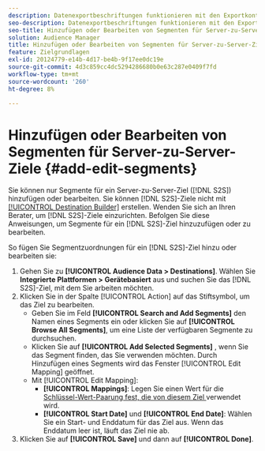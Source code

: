 ```yaml
---
description: Datenexportbeschriftungen funktionieren mit den Exportkontrollen, die Sie in einer Datenquelle festlegen. Mit Datenexportbeschriftungen können Sie einem Segment keine eingeschränkten Eigenschaften hinzufügen und keine Segmentdaten an ein Ziel senden. Sie können mehrere Exportbezeichnungen auf ein neues oder vorhandenes Cookie- oder URL-Ziel setzen.
seo-description: Datenexportbeschriftungen funktionieren mit den Exportkontrollen, die Sie in einer Datenquelle festlegen. Mit Datenexportbeschriftungen können Sie einem Segment keine eingeschränkten Eigenschaften hinzufügen und keine Segmentdaten an ein Ziel senden. Sie können mehrere Exportbezeichnungen auf ein neues oder vorhandenes Cookie- oder URL-Ziel setzen.
seo-title: Hinzufügen oder Bearbeiten von Segmenten für Server-zu-Server-Ziele
solution: Audience Manager
title: Hinzufügen oder Bearbeiten von Segmenten für Server-zu-Server-Ziele
feature: Zielgrundlagen
exl-id: 20124779-e14b-4d17-be4b-9f17ee0dc19e
source-git-commit: 4d3c859cc4dc5294286680b0e63c287e0409f7fd
workflow-type: tm+mt
source-wordcount: '260'
ht-degree: 8%

---
```


# Hinzufügen oder Bearbeiten von Segmenten für Server-zu-Server-Ziele {#add-edit-segments}

Sie können nur Segmente für ein Server-zu-Server-Ziel ([!DNL S2S]) hinzufügen oder bearbeiten. Sie können [!DNL S2S]-Ziele nicht mit [[!UICONTROL Destination Builder]](/help/using/features/destinations/destination-builder.md) erstellen. Wenden Sie sich an Ihren Berater, um [!DNL S2S]-Ziele einzurichten. Befolgen Sie diese Anweisungen, um Segmente für ein [!DNL S2S]-Ziel hinzuzufügen oder zu bearbeiten.

<!-- destination-s2s-edit.xml -->

So fügen Sie Segmentzuordnungen für ein [!DNL S2S]-Ziel hinzu oder bearbeiten sie:

1. Gehen Sie zu **[!UICONTROL Audience Data > Destinations]**. Wählen Sie **Integrierte Plattformen > Gerätebasiert** aus und suchen Sie das [!DNL S2S]-Ziel, mit dem Sie arbeiten möchten.
2. Klicken Sie in der Spalte [!UICONTROL Action] auf das Stiftsymbol, um das Ziel zu bearbeiten.
   * Geben Sie im Feld **[!UICONTROL Search and Add Segments]** den Namen eines Segments ein oder klicken Sie auf **[!UICONTROL Browse All Segments]**, um eine Liste der verfügbaren Segmente zu durchsuchen.
   * Klicken Sie auf **[!UICONTROL Add Selected Segments]** , wenn Sie das Segment finden, das Sie verwenden möchten. Durch Hinzufügen eines Segments wird das Fenster [!UICONTROL Edit Mapping] geöffnet.
   * Mit [!UICONTROL Edit Mapping]:
      * **[!UICONTROL Mappings]**: Legen Sie einen Wert für die  [Schlüssel-Wert-Paarung fest, die von diesem Ziel ](../../features/destinations/key-value-pairs.md) verwendet wird.
      * **[!UICONTROL Start Date]** und  **[!UICONTROL End Date]**: Wählen Sie ein Start- und Enddatum für das Ziel aus. Wenn das Enddatum leer ist, läuft das Ziel nie ab.
3. Klicken Sie auf **[!UICONTROL Save]** und dann auf **[!UICONTROL Done]**.
